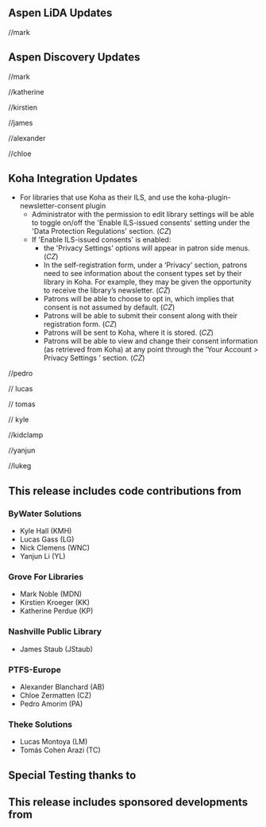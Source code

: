 ## Aspen LiDA Updates
//mark


## Aspen Discovery Updates
//mark


//katherine

//kirstien

//james

//alexander

//chloe
## Koha Integration Updates

- For libraries that use Koha as their ILS, and use the koha-plugin-newsletter-consent plugin
  - Administrator with the permission to edit library settings will be able to toggle on/off the 'Enable ILS-issued consents' setting under the 'Data Protection Regulations' section. (*CZ*)
  - If 'Enable ILS-issued consents' is enabled:
    - the 'Privacy Settings' options will appear in patron side menus. (*CZ*)
    - In the self-registration form, under a ‘Privacy’ section, patrons need to see information about the consent types set by their library in Koha. For example, they may be given the opportunity to receive the library’s newsletter. (*CZ*)
    - Patrons will be able to choose to opt in, which implies that consent is not assumed by default. (*CZ*)
    - Patrons will be able to submit their consent along with their registration form. (*CZ*)
    - Patrons will be sent to Koha, where it is stored. (*CZ*)
    - Patrons will be able to view and change their consent information (as retrieved from Koha) at any point through the ‘Your Account > Privacy Settings ’ section. (*CZ*)

//pedro

// lucas

// tomas

// kyle

//kidclamp

//yanjun

//lukeg

## This release includes code contributions from
### ByWater Solutions
  - Kyle Hall (KMH)
  - Lucas Gass (LG)
  - Nick Clemens (WNC)
  - Yanjun Li (YL)

### Grove For Libraries
  - Mark Noble (MDN)
  - Kirstien Kroeger (KK)
  - Katherine Perdue (KP)

### Nashville Public Library
  - James Staub (JStaub)

### PTFS-Europe
  - Alexander Blanchard (AB)
  - Chloe Zermatten (CZ)
  - Pedro Amorim (PA)

### Theke Solutions
  - Lucas Montoya (LM)
  - Tomás Cohen Arazi (TC)

## Special Testing thanks to

## This release includes sponsored developments from
